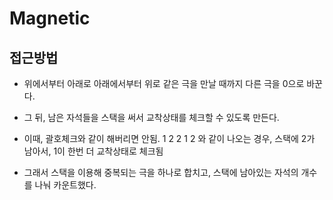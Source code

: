 # Magnetic
## 접근방법
- 위에서부터 아래로 아래에서부터 위로 
  같은 극을 만날 때까지 다른 극을 0으로 바꾼다.
- 그 뒤, 남은 자석들을 스택을 써서 교착상태를 체크할 수 있도록 만든다.
- 이때, 괄호체크와 같이 해버리면 안됨. 
  1 2 2 1 2 와 같이 나오는 경우, 스택에 2가 남아서, 1이 한번 더 교착상태로 체크됨
  
- 그래서 스택을 이용해 중복되는 극을 하나로 합치고, 스택에 남아있는 자석의 개수를 나눠 카운트했다.


